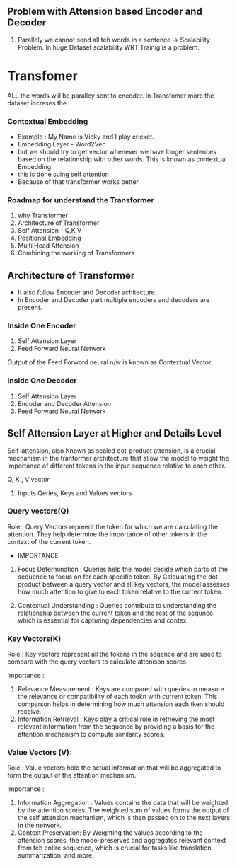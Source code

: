 ## Problem with Attension based Encoder and Decoder
1. Parallely we cannot send all teh words in a sentence -> Scalability Problem.
In huge Dataset scalability WRT Trainig is a problem.



# Transfomer
ALL the words wiil be paralley sent to encoder.
In Transfomer more the dataset increses the

### Contextual Embedding
- Example : My Name is Vicky and I play cricket.
- Embedding Layer - Word2Vec
- but we should try to get vector whenever we have longer sentences based on the relationship with other words. This is known as contextual Embedding.
- this is done suing self attention
- Because of that transformer works better.

### Roadmap for understand the Transformer

1. why Transformer
2. Architecture of Transformer
3. Self Attension - Q,K,V
4. Positional Embedding
5. Multi Head Attension
6. Combining the working of Transformers


## Architecture of Transformer
- It also follow Encoder and Decoder achitecture.
- In Encoder and Decoder part multiple encoders and decoders are present.
### Inside One Encoder
1. Self Attension Layer
2. Feed Forward Neural Network

Output of the Feed Forword neural n/w is known as Contextual Vector.
### Inside One Decoder
1. Self Attension Layer
2. Encoder and Decoder Attension
3. Feed Forward Neural Network

## Self Attension Layer at Higher and Details Level
Self-attension, also Known as scaled dot-product attension, is a crucial mechanism in the tranformer architecture that allow the model to weight the importance of different tokens in the input sequence relative to each other.

Q, K , V vector 

1. Inputs
Qeries, Keys and Values vectors

### Query vectors(Q)
Role : Query Vectors repreent the token for which we are calculating the attention. They help determine the importance of other tokens in the context of the current token.

- IMPORTANCE
1. Focus Determination : Queries help the model decide which parts of the sequence to focus on for each specific token. By Calculating the dot product between a query vector and all key vectors, the model assesses how much attention to give to each token relative to the current token.

2. Contextual Understanding : Queries contribute to understanding the relationship between the current token and the rest of the sequnce, which is essential for capturing dependencies and contex.

### Key Vectors(K)
Role : Key vectors represent all the  tokens in the seqence and are used to compare with the query vectors to calculate attenison scores.

Importance :
1. Relevance Measurement : Keys are compared with queries to measure the relevance or compatibility of each toekn with current token. This comparson helps in determining how much attension each tken should receive.
2. Information Retrieval : Keys play a critical role in retrieving the most relevant information from the sequence by providing a basis for the attention mechanism to compute similarity scores.

### Value Vectors (V):
Role : Value vectors hold the actual information that will be aggregated to form the output of the attention mechanism.

Importance :
1. Information Aggregation : Values contains the data that will be weighted by the attention scores. The weighted sum of values forms the output of the self attension mechanism, which is then passed on to the next layers in the network.
2. Context Preservation: By Weighting the values according to the attension scores, the model preserves and aggregates relevant context from teh entire sequence, which is crucial for tasks like translation, summarization, and more. 


